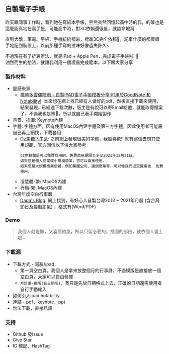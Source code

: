 ## 自製電子手帳
昨天跟同事工作時，看到她在寫紙本手帳，熊熊突然回憶起高中時的我，的確也是這麼認真地在寫手帳，可能高中時，對3C依賴還很低，就認命地寫  
  
直到大學，筆電、平板、手機統統都來，標準3C完全依賴🤣，記事什麼的都很順手地記到裝置上，以前那種手寫的滋味好像遺失許久~  
  
不過現在有了折衷辦法，就是iPad + Apple Pen，完成電子手帳啦! 📝  
油然而生的想法，就讓我利用一個凌晨完成範本，以下跟大家分享

### 製作材料
- 靈感來源
    - [檎時多雲偶陣雨 - 自製IPAD電子手帳模板分享!可用於GoodNote 和Notability!](https://www.ringonichi.com/ipadgoodnote-notability/): 本來想在網上找已經有人做好的pdf，然後直接下載來使用，結果發現…已經達下載次數，版主是有說可以寄Email給他，就能取得檔案了，不過我也是懶🤣，所以就自己著手開始製作
- 背景、插圖: Keynote內建
- 字體: 字體方面，因有使用MacOS內建字體及第三方字體，因此使用者可能需自己再上網找，下載套用
    - [Oz焦糖下午茶](https://www.sentyfont.com/download.htm): 之前網上發現很美的字體，我超喜歡!! 就有寫信去問其使用規範，官方回信以下供大家參考  
        ```
        oz焦糖體是可以免費商用的，免費商用期限至少至2021年12月31日。
        如果您是個人商業或小規模商業，您可以直接使用。
        如果您是大規模商業個體，例如集團公司、連鎖商業等，可以像我們提交備案後  免費使用。
        ```
    - 凌慧體-繁: MacOS內建
    - 行楷-繁: MacOS內建
- 台灣年度空白行事曆
    - [Dada's Blog](https://dada.tw): 網上找到，有好心人自製台灣2013 ~ 2021年月曆 (含台灣節日及農曆節氣) ，格式有(Word/PDF)

### Demo
> 我個人就是懶，又喜簡約風，所以只留必要的，插圖的部份，就依個人畫上啦~

### 下載源
- 下載方式 - 電腦/ipad
    - 第一頁空白頁，我個人是拿來放整個月的行事曆，不過模版是直接放一個空白頁，大家可以自由發揮
    - `月計畫-模版(有日期版)`，我只是先放日期格式上去，正確的日期還需使用者自行手動輸入
- 如何引入ipad notability
- 連結 - pdf、keynote、ppt
- 無法下載，直接私訊

### 支持
- Github 發Issue
- Give Star
- IG 標記、HashTag
